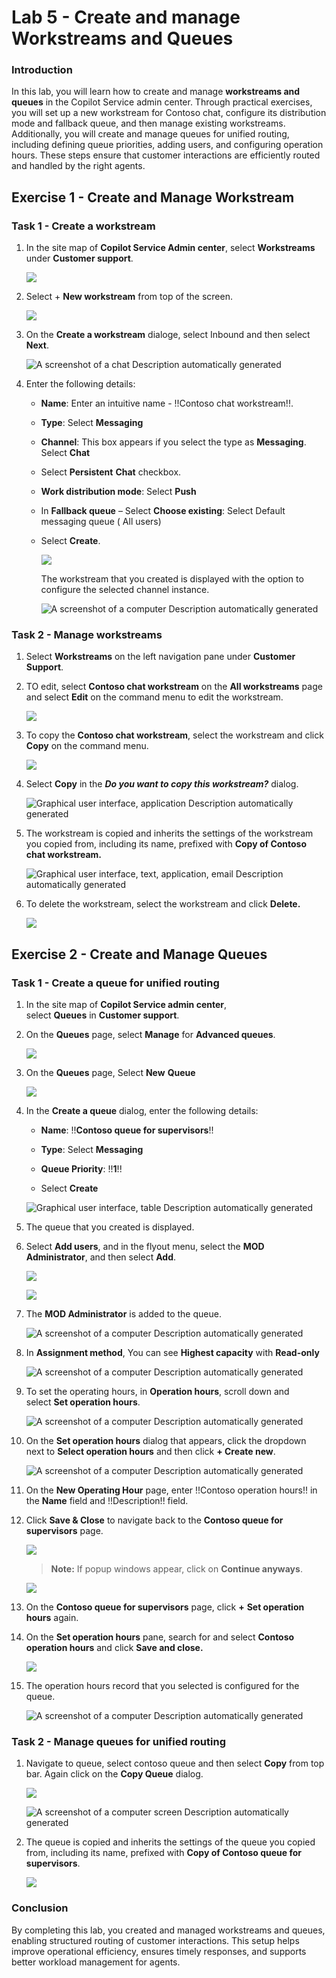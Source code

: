 # Lab 5 - Create and manage Workstreams and Queues

### Introduction

In this lab, you will learn how to create and manage **workstreams and
queues** in the Copilot Service admin center. Through practical
exercises, you will set up a new workstream for Contoso chat, configure
its distribution mode and fallback queue, and then manage existing
workstreams. Additionally, you will create and manage queues for unified
routing, including defining queue priorities, adding users, and
configuring operation hours. These steps ensure that customer
interactions are efficiently routed and handled by the right agents.

## Exercise 1 - Create and Manage Workstream

### Task 1 - Create a workstream

1.  In the site map of **Copilot Service Admin center**, select
    **Workstreams** under **Customer support**.

    ![](./media/image1.png)

2.  Select + **New workstream** from top of the screen.

    ![](./media/image2.png)

3.  On the **Create a workstream** dialoge, select Inbound and then
    select **Next**.

    ![A screenshot of a chat Description automatically
  generated](./media/image3.png)

4.  Enter the following details:

    - **Name**: Enter an intuitive name - !!Contoso chat workstream!!.

    - **Type**: Select **Messaging**

    - **Channel**: This box appears if you select the type
      as **Messaging**. Select **Chat**

    - Select **Persistent** **Chat** checkbox.

    - **Work distribution mode**: Select **Push** 

    - In **Fallback queue** – Select **Choose existing**: Select Default
      messaging queue ( All users)

    - Select **Create**.

      ![](./media/image4.png)

      The workstream that you created is displayed with the option to
    configure the selected channel instance.

      ![A screenshot of a computer Description automatically
    generated](./media/image5.png)

### Task 2 - Manage workstreams

1.  Select **Workstreams** on the left navigation pane under **Customer
    Support**.

2.  TO edit, select **Contoso chat workstream** on the **All workstreams** page
    and select **Edit** on the command menu to edit the workstream.

    ![](./media/image6.png)

3.  To copy the **Contoso chat workstream**, select the workstream and
    click **Copy** on the command menu.

    ![](./media/image7.png)

4.  Select **Copy** in the ***Do you want to copy this
    workstream?*** dialog.

    ![Graphical user interface, application Description automatically
  generated](./media/image8.png)

5.  The workstream is copied and inherits the settings of the workstream
    you copied from, including its name, prefixed with **Copy of Contoso
    chat workstream.**

    ![Graphical user interface, text, application, email Description
  automatically generated](./media/image9.png)

6.  To delete the workstream, select the workstream and click
    **Delete.**

    ![](./media/image10.png)

## Exercise 2 - Create and Manage Queues

### Task 1 - Create a queue for unified routing

1.  In the site map of **Copilot Service admin center**,
    select **Queues** in **Customer support**.

2.  On the **Queues** page, select **Manage** for **Advanced queues**.

    ![](./media/image11.png)

3.  On the **Queues** page, Select **New** **Queue**

    ![](./media/image12.png)

4.  In the **Create a queue** dialog, enter the following details:

    - **Name**: !!**Contoso queue for supervisors**!!

    - **Type**: Select **Messaging**

    - **Queue Priority**: !!**1**!!

    - Select **Create**

    ![Graphical user interface, table Description automatically
  generated](./media/image13.png)

5.  The queue that you created is displayed.

6.  Select **Add users**, and in the flyout menu, select the **MOD
    Administrator**, and then select **Add**.

    ![](./media/image14.png)

    ![](./media/image15.png)

7.  The **MOD Administrator** is added to the queue.

    ![A screenshot of a computer Description automatically
  generated](./media/image16.png)

8.  In **Assignment method**, You can see **Highest capacity** with
    **Read-only**

    ![A screenshot of a computer Description automatically
  generated](./media/image17.png)

9.  To set the operating hours, in **Operation hours**, scroll down and
    select **Set operation hours**.

    ![A screenshot of a computer Description automatically
  generated](./media/image18.png)

10. On the **Set operation hours** dialog that appears, click the
    dropdown next to **Select operation hours** and then click **+
    Create new**.

    ![A screenshot of a computer Description automatically
  generated](./media/image19.png)

11. On the **New Operating Hour** page, enter !!Contoso operation hours!! in the **Name** field and !!Description!! field.

12. Click **Save & Close** to navigate back to the **Contoso queue for
    supervisors** page.

    ![](./media/image20.png)

    > **Note:** If popup windows appear, click on **Continue anyways**.

    ![](./media/image21.png)

13. On the **Contoso queue for supervisors** page, click **+** **Set
    operation hours** again.

14. On the **Set operation hours** pane, search for and select **Contoso
    operation hours** and click **Save and close.**

    ![](./media/image22.png)

15. The operation hours record that you selected is configured for the
    queue.

    ![A screenshot of a computer Description automatically
  generated](./media/image23.png)

### Task 2 - Manage queues for unified routing

1.  Navigate to queue, select contoso queue and then
    select **Copy** from top bar. Again click on the **Copy
    Queue** dialog.

    ![](./media/image24.png)
    
    ![A screenshot of a computer screen Description automatically
  generated](./media/image25.png)

2.  The queue is copied and inherits the settings of the queue you
    copied from, including its name, prefixed with **Copy of Contoso
    queue for supervisors**.

    ![](./media/image26.png)

### Conclusion

By completing this lab, you created and managed workstreams and queues, enabling structured routing of customer interactions. This setup helps improve operational efficiency, ensures timely responses, and supports better workload management for agents.

